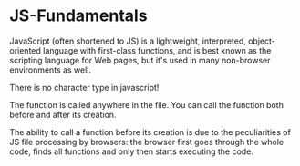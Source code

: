 # JS-Fundamentals
JavaScript (often shortened to JS) is a lightweight, interpreted, object-oriented language with first-class functions,
and is best known as the scripting language for Web pages, but it's used in many non-browser environments as well.

There is no character type in javascript!

The function is called anywhere in the file. You can call the function both before and after its creation.

The ability to call a function before its creation is due to the peculiarities of JS file processing by browsers: the browser first goes through the whole code, finds all functions and only then starts executing the code.
